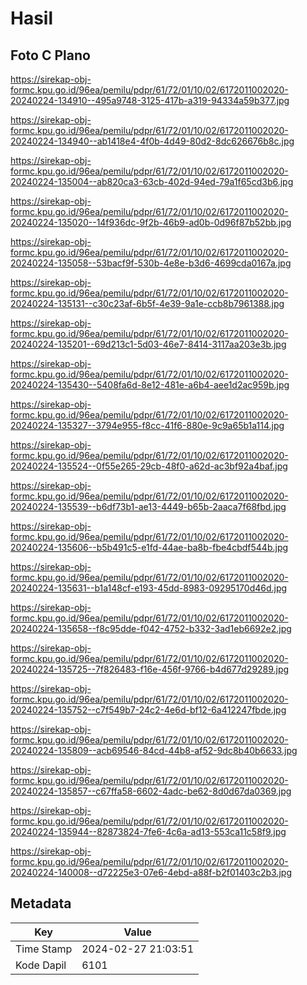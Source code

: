 # Hasil

## Foto C Plano

https://sirekap-obj-formc.kpu.go.id/96ea/pemilu/pdpr/61/72/01/10/02/6172011002020-20240224-134910--495a9748-3125-417b-a319-94334a59b377.jpg

https://sirekap-obj-formc.kpu.go.id/96ea/pemilu/pdpr/61/72/01/10/02/6172011002020-20240224-134940--ab1418e4-4f0b-4d49-80d2-8dc626676b8c.jpg

https://sirekap-obj-formc.kpu.go.id/96ea/pemilu/pdpr/61/72/01/10/02/6172011002020-20240224-135004--ab820ca3-63cb-402d-94ed-79a1f65cd3b6.jpg

https://sirekap-obj-formc.kpu.go.id/96ea/pemilu/pdpr/61/72/01/10/02/6172011002020-20240224-135020--14f936dc-9f2b-46b9-ad0b-0d96f87b52bb.jpg

https://sirekap-obj-formc.kpu.go.id/96ea/pemilu/pdpr/61/72/01/10/02/6172011002020-20240224-135058--53bacf9f-530b-4e8e-b3d6-4699cda0167a.jpg

https://sirekap-obj-formc.kpu.go.id/96ea/pemilu/pdpr/61/72/01/10/02/6172011002020-20240224-135131--c30c23af-6b5f-4e39-9a1e-ccb8b7961388.jpg

https://sirekap-obj-formc.kpu.go.id/96ea/pemilu/pdpr/61/72/01/10/02/6172011002020-20240224-135201--69d213c1-5d03-46e7-8414-3117aa203e3b.jpg

https://sirekap-obj-formc.kpu.go.id/96ea/pemilu/pdpr/61/72/01/10/02/6172011002020-20240224-135430--5408fa6d-8e12-481e-a6b4-aee1d2ac959b.jpg

https://sirekap-obj-formc.kpu.go.id/96ea/pemilu/pdpr/61/72/01/10/02/6172011002020-20240224-135327--3794e955-f8cc-41f6-880e-9c9a65b1a114.jpg

https://sirekap-obj-formc.kpu.go.id/96ea/pemilu/pdpr/61/72/01/10/02/6172011002020-20240224-135524--0f55e265-29cb-48f0-a62d-ac3bf92a4baf.jpg

https://sirekap-obj-formc.kpu.go.id/96ea/pemilu/pdpr/61/72/01/10/02/6172011002020-20240224-135539--b6df73b1-ae13-4449-b65b-2aaca7f68fbd.jpg

https://sirekap-obj-formc.kpu.go.id/96ea/pemilu/pdpr/61/72/01/10/02/6172011002020-20240224-135606--b5b491c5-e1fd-44ae-ba8b-fbe4cbdf544b.jpg

https://sirekap-obj-formc.kpu.go.id/96ea/pemilu/pdpr/61/72/01/10/02/6172011002020-20240224-135631--b1a148cf-e193-45dd-8983-09295170d46d.jpg

https://sirekap-obj-formc.kpu.go.id/96ea/pemilu/pdpr/61/72/01/10/02/6172011002020-20240224-135658--f8c95dde-f042-4752-b332-3ad1eb6692e2.jpg

https://sirekap-obj-formc.kpu.go.id/96ea/pemilu/pdpr/61/72/01/10/02/6172011002020-20240224-135725--7f826483-f16e-456f-9766-b4d677d29289.jpg

https://sirekap-obj-formc.kpu.go.id/96ea/pemilu/pdpr/61/72/01/10/02/6172011002020-20240224-135752--c7f549b7-24c2-4e6d-bf12-6a412247fbde.jpg

https://sirekap-obj-formc.kpu.go.id/96ea/pemilu/pdpr/61/72/01/10/02/6172011002020-20240224-135809--acb69546-84cd-44b8-af52-9dc8b40b6633.jpg

https://sirekap-obj-formc.kpu.go.id/96ea/pemilu/pdpr/61/72/01/10/02/6172011002020-20240224-135857--c67ffa58-6602-4adc-be62-8d0d67da0369.jpg

https://sirekap-obj-formc.kpu.go.id/96ea/pemilu/pdpr/61/72/01/10/02/6172011002020-20240224-135944--82873824-7fe6-4c6a-ad13-553ca11c58f9.jpg

https://sirekap-obj-formc.kpu.go.id/96ea/pemilu/pdpr/61/72/01/10/02/6172011002020-20240224-140008--d72225e3-07e6-4ebd-a88f-b2f01403c2b3.jpg


## Metadata

| Key        | Value               |
| ---------- | ------------------- |
| Time Stamp | 2024-02-27 21:03:51 |
| Kode Dapil | 6101                |



